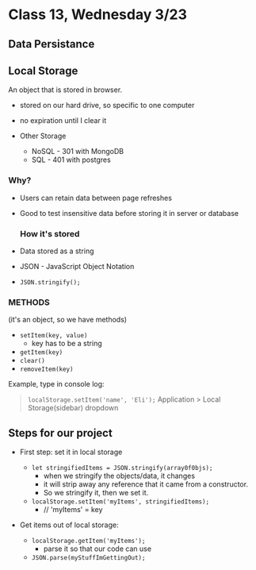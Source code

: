 # Class 13, Wednesday 3/23

## Data Persistance

## Local Storage

An object that is stored in browser.

  - stored on our hard drive, so specific to one computer
  - no expiration until I clear it

- Other Storage
  - NoSQL - 301 with MongoDB
  - SQL - 401 with postgres

### Why?

- Users can retain data between page refreshes
- Good to test insensitive data before storing it in server or database

  ### How it's stored

- Data stored as a string
- JSON - JavaScript Object Notation
- `JSON.stringify();`

### METHODS

(it's an object, so we have methods)

- `setItem(key, value)`
  - key has to be a string
- `getItem(key)`
- `clear()`
- `removeItem(key)`

Example, type in console log:
  > `localStorage.setItem('name', 'Eli');`
Application > Local Storage(sidebar) dropdown

## Steps for our project

- First step: set it in local storage
  - `let stringifiedItems = JSON.stringify(array0f0bjs);`
    - when we stringify the objects/data, it changes
    - it will strip away any reference that it came from a constructor.
    - So we stringify it, then we set it.
  - `localStorage.setItem('myItems', stringifiedItems);`
    - // 'myItems' = key

- Get items out of local storage:
  - `localStorage.getItem('myItems');`
    - parse it so that our code can use
  - `JSON.parse(myStuffImGettingOut);`
